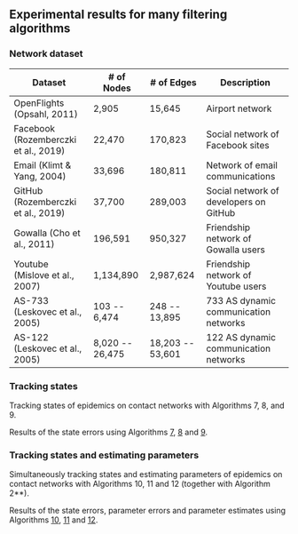 ## Experimental results for many filtering algorithms

### Network dataset
| Dataset | \# of Nodes | \# of Edges | Description |
| ------- | ----------- | ----------- | ----------- |
| OpenFlights (Opsahl, 2011) | 2,905 | 15,645 | Airport network |
| Facebook (Rozemberczki et al., 2019) | 22,470 | 170,823 | Social network of Facebook sites |
| Email (Klimt & Yang, 2004) | 33,696 | 180,811 | Network of email communications |
| GitHub (Rozemberczki et al., 2019) | 37,700 | 289,003 | Social network of developers on GitHub |
| Gowalla (Cho et al., 2011) | 196,591 | 950,327 | Friendship network of Gowalla users |
| Youtube (Mislove et al., 2007) | 1,134,890 | 2,987,624 | Friendship network of Youtube users |
| AS-733 (Leskovec et al., 2005) | 103 -- 6,474 | 248 -- 13,895 | 733 AS dynamic communication networks |
| AS-122 (Leskovec et al., 2005) | 8,020 -- 26,475 | 18,203 -- 53,601 | 122 AS dynamic communication networks |


### Tracking states

Tracking states of epidemics on contact networks with Algorithms 7, 8, and 9.

Results of the state errors using Algorithms [7](experiments/algorithm_7), [8](experiments/algorithm_8) and [9](experiments/algorithm_9).


### Tracking states and estimating parameters

Simultaneously tracking states and estimating parameters of epidemics on contact networks with Algorithms 10, 11 and 12 (together with Algorithm 2**).

Results of the state errors, parameter errors and parameter estimates using Algorithms [10](experiments/algorithm_10), [11](experiments/algorithm_11) and [12](experiments/algorithm_12).

















